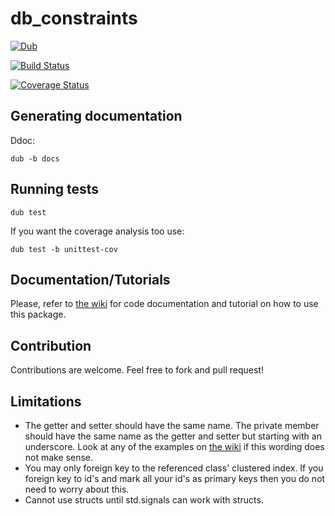# db_constraints

[![Dub](https://img.shields.io/badge/dub-code.dlang.org-FF4081.svg)](http://code.dlang.org/packages/db_constraints)

[![Build Status](https://travis-ci.org/marmy28/db_constraints.svg)](https://travis-ci.org/marmy28/db_constraints)

[![Coverage Status](https://coveralls.io/repos/marmy28/db_constraints/badge.svg?branch=master&service=github)](https://coveralls.io/github/marmy28/db_constraints?branch=master)


## Generating documentation

Ddoc:

    dub -b docs

## Running tests

    dub test

If you want the coverage analysis too use:

    dub test -b unittest-cov

## Documentation/Tutorials

Please, refer to [the wiki](https://github.com/marmy28/db_constraints/wiki) for code documentation and tutorial on how to use this package.

## Contribution

Contributions are welcome. Feel free to fork and pull request!

## Limitations

 + The getter and setter should have the same name. The private member should have the same name as the getter and setter but starting with an underscore. Look at any of the examples on [the wiki](https://github.com/marmy28/db_constraints/wiki/examples_from_zetcode1) if this wording does not make sense.
 + You may only foreign key to the referenced class' clustered index. If you foreign key to id's and mark all your id's as primary keys then you do not need to worry about this.
 + Cannot use structs until std.signals can work with structs.
